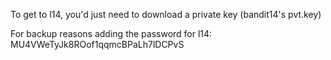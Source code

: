 To get to l14, you'd just need to download a private key (bandit14's pvt.key)

For backup reasons adding the password for l14:
MU4VWeTyJk8ROof1qqmcBPaLh7lDCPvS
